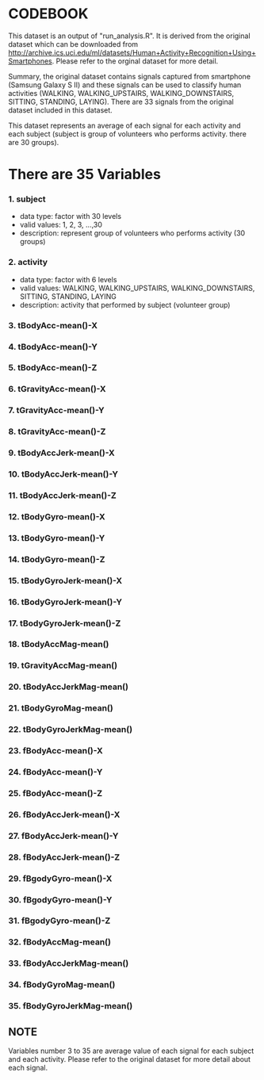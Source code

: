 # CODEBOOK

This dataset is an output of "run_analysis.R". It is derived from the original dataset which can be downloaded from http://archive.ics.uci.edu/ml/datasets/Human+Activity+Recognition+Using+Smartphones. Please refer to the orginal dataset for more detail. 

Summary, the original dataset contains signals captured from smartphone (Samsung Galaxy S II) and these signals can be used to classify human activities (WALKING, WALKING_UPSTAIRS, WALKING_DOWNSTAIRS, SITTING, STANDING, LAYING). There are 33 signals from the original dataset included in this dataset.

This dataset represents an average of each signal for each activity and each subject (subject is group of volunteers who performs activity. there are 30 groups).

# There are 35 Variables
### 1. subject 
* data type: factor with 30 levels
* valid values: 1, 2, 3, ...,30
* description: represent group of volunteers who performs activity (30 groups)

### 2. activity
* data type: factor with 6 levels
* valid values: WALKING, WALKING_UPSTAIRS, WALKING_DOWNSTAIRS, SITTING, STANDING, LAYING
* description: activity that performed by subject (volunteer group)

### 3. tBodyAcc-mean()-X
### 4. tBodyAcc-mean()-Y
### 5. tBodyAcc-mean()-Z
### 6. tGravityAcc-mean()-X
### 7. tGravityAcc-mean()-Y
### 8. tGravityAcc-mean()-Z
### 9. tBodyAccJerk-mean()-X
### 10. tBodyAccJerk-mean()-Y
### 11. tBodyAccJerk-mean()-Z
### 12. tBodyGyro-mean()-X
### 13. tBodyGyro-mean()-Y
### 14. tBodyGyro-mean()-Z
### 15. tBodyGyroJerk-mean()-X
### 16. tBodyGyroJerk-mean()-Y
### 17. tBodyGyroJerk-mean()-Z
### 18. tBodyAccMag-mean()
### 19. tGravityAccMag-mean()
### 20. tBodyAccJerkMag-mean()
### 21. tBodyGyroMag-mean()
### 22. tBodyGyroJerkMag-mean()
### 23. fBodyAcc-mean()-X
### 24. fBodyAcc-mean()-Y
### 25. fBodyAcc-mean()-Z
### 26. fBodyAccJerk-mean()-X
### 27. fBodyAccJerk-mean()-Y
### 28. fBodyAccJerk-mean()-Z
### 29. fBgodyGyro-mean()-X
### 30. fBgodyGyro-mean()-Y
### 31. fBgodyGyro-mean()-Z
### 32. fBodyAccMag-mean()
### 33. fBodyAccJerkMag-mean()
### 34. fBodyGyroMag-mean()
### 35. fBodyGyroJerkMag-mean()

## NOTE
Variables number 3 to 35 are average value of each signal for each subject and each activity. Please refer to the original dataset for more detail about each signal.
